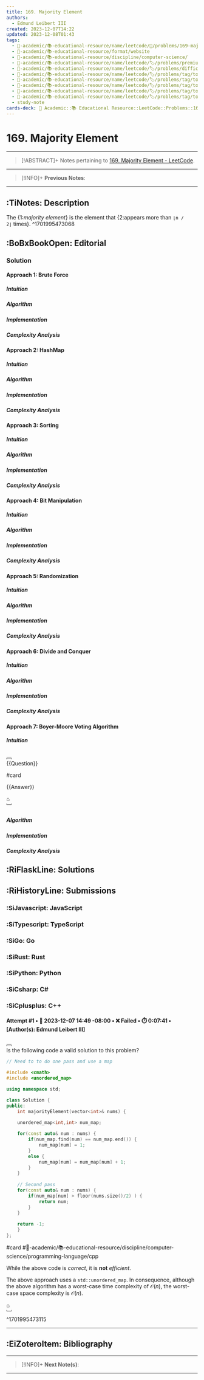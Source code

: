 ```yaml
---
title: 169. Majority Element
authors:
  - Edmund Leibert III
created: 2023-12-07T14:22
updated: 2023-12-08T01:43
tags:
  - 🔴-academic/📚-educational-resource/name/leetcode/🔖/problems/169-majority-element
  - 🔴-academic/📚-educational-resource/format/website
  - 🔴-academic/📚-educational-resource/discipline/computer-science/
  - 🔴-academic/📚-educational-resource/name/leetcode/🏷️/problems/premium/no
  - 🔴-academic/📚-educational-resource/name/leetcode/🏷️/problems/difficulty/easy
  - 🔴-academic/📚-educational-resource/name/leetcode/🏷️/problems/tag/topic/array
  - 🔴-academic/📚-educational-resource/name/leetcode/🏷️/problems/tag/topic/hash-table
  - 🔴-academic/📚-educational-resource/name/leetcode/🏷️/problems/tag/topic/divide-and-conquer
  - 🔴-academic/📚-educational-resource/name/leetcode/🏷️/problems/tag/topic/sorting
  - 🔴-academic/📚-educational-resource/name/leetcode/🏷️/problems/tag/topic/counting
  - study-note
cards-deck: 🔴 Academic::📚 Educational Resource::LeetCode::Problems::169. Majority Element
---
```


# 169. Majority Element

---

> [!ABSTRACT]+
> Notes pertaining to [169. Majority Element - LeetCode](https://leetcode.com/problems/majority-element/description/).

---

> [!INFO]+
> **Previous Notes**:
> 

---

## :TiNotes: Description

The {1:_majority element_} is the element that {2:appears more than `⌊n / 2⌋` times}.
^1701995473068

## :BoBxBookOpen: Editorial

### **Solution**

#### **Approach 1: Brute Force**

##### **Intuition**

##### **Algorithm**

##### **Implementation**

##### **Complexity Analysis**

#### **Approach 2: HashMap**

##### **Intuition**

##### **Algorithm**

##### **Implementation**

##### **Complexity Analysis**

#### **Approach 3: Sorting**

##### **Intuition**

##### **Algorithm**

##### **Implementation**

##### **Complexity Analysis**

#### **Approach 4: Bit Manipulation**

##### **Intuition**

##### **Algorithm**

##### **Implementation**

##### **Complexity Analysis**

#### **Approach 5: Randomization**

##### **Intuition**

##### **Algorithm**

##### **Implementation**

##### **Complexity Analysis**

#### **Approach 6: Divide and Conquer**

##### **Intuition**

##### **Algorithm**

##### **Implementation**

##### **Complexity Analysis**

#### **Approach 7: Boyer-Moore Voting Algorithm**

##### **Intuition**

﹇<br>
{{Question}}

#card 

{{Answer}}

⌂
<br>﹈<br>


##### **Algorithm**

##### **Implementation**

##### **Complexity Analysis**

## :RiFlaskLine: Solutions

## :RiHistoryLine: Submissions

### :SiJavascript: JavaScript

### :SiTypescript: TypeScript

### :SiGo: Go

### :SiRust: Rust

### :SiPython: Python

### :SiCsharp: C\#

### :SiCplusplus: C++

#### **Attempt #1** • 📆 2023-12-07 14:49 -08:00 • ❌ Failed • ⏱️ 0:07:41 • \[Author(s): Edmund Leibert III\]

﹇<br>
Is the following code a valid solution to this problem?

```cpp
// Need to to do one pass and use a map

#include <cmath>
#include <unordered_map>

using namespace std;

class Solution {
public:
	int majorityElement(vector<int>& nums) {

	unordered_map<int,int> num_map;
	
	for(const auto& num : nums) {
		if(num_map.find(num) == num_map.end()) {
			num_map[num] = 1;
		}
		else {
			num_map[num] = num_map[num] + 1;
		}
	}
	
	// Second pass
	for(const auto& num : nums) {
		if(num_map[num] > floor(nums.size()/2) ) {
			return num;
		}
	}
	
	return -1;
	}
};
```

#card #🔴-academic/📚-educational-resource/discipline/computer-science/programming-language/cpp 

While the above code is _correct_, it is **not** _efficient_.

The above approach uses a `std::unordered_map`. In consequence, although the above algorithm has a worst-case time complexity of $\mathcal{O}(n)$, the worst-case space complexity is $\mathcal{O}(n)$.

⌂
<br>﹈<br>^1701995473115

---

## :EiZoteroItem: Bibliography

---

> [!INFO]+ 
> **Next Note(s)**:
> 

---
